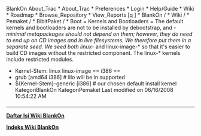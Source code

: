    BlankOn
 About_Trac
    * About_Trac
    * Preferences
    * Login
    * Help/Guide
    * Wiki
    * Roadmap
    * Browse_Repository
    * View_Reports
[q                 ]
    * BlankOn  /
    * Wiki  /
    * Pemaket  /
    * BibitPaket  /
    * Boot
= Kernels and Bootloaders =
The default kernels and bootloaders are not to be installed by debootstrap,
and *-minimal metapackages should not depend on them; however, they do need
to end up on CD images and in live filesystems. We therefore put them in a
separate seed.
We seed both linux-* and linux-image-* so that it's easier to build CD
images without the restricted component. The linux-* kernels include
restricted modules.
 * Kernel-Stem: linux linux-image
== i386 ==
 * grub [amd64 i386]                      # lilo will be in supported
 * ${Kernel-Stem}-generic [i386]          # our chosen default install kernel
KategoriBlankOn KategoriPemaket
Last modified on 06/16/2008 10:54:22 AM
#### 
    
 
 
 
 
 
---
[**Daftar Isi Wiki BlankOn**](/DaftarIsi/README.md)
 
[**Indeks Wiki BlankOn**](/Indeks.md)
